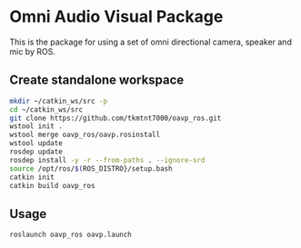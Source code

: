 # Omni Audio Visual Package

This is the package for using a set of omni directional camera, speaker and mic by ROS.

## Create standalone workspace
```bash
mkdir ~/catkin_ws/src -p
cd ~/catkin_ws/src
git clone https://github.com/tkmtnt7000/oavp_ros.git
wstool init .
wstool merge oavp_ros/oavp.rosinstall
wstool update
rosdep update
rosdep install -y -r --from-paths . --ignore-srd
source /opt/ros/$(ROS_DISTRO}/setup.bash
catkin init
catkin build oavp_ros
```

## Usage
```bash
roslaunch oavp_ros oavp.launch
```
